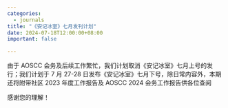 ```yaml
---
categories:
  - journals
title: "《安记冰室》七月发刊计划"
date: 2024-07-18T12:00:00+08:00
important: false

---
```

由于 AOSCC 会务及后续工作繁忙，我们计划取消《安记冰室》七月上号的发行；我们计划于 7 月 27-28 日发布《安记冰室》七月下号，除日常内容外，本期还将附带社区 2023 年度工作报告及 AOSCC 2024 会务工作报告供各位查阅

感谢您的理解！
